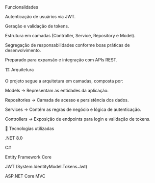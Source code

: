 Funcionalidades

Autenticação de usuários via JWT.

Geração e validação de tokens.

Estrutura em camadas (Controller, Service, Repository e Model).

Segregação de responsabilidades conforme boas práticas de desenvolvimento.

Preparado para expansão e integração com APIs REST.

🏗️ Arquitetura

O projeto segue a arquitetura em camadas, composta por:

Models → Representam as entidades da aplicação.

Repositories → Camada de acesso e persistência dos dados.

Services → Contém as regras de negócio e lógica de autenticação.

Controllers → Exposição de endpoints para login e validação de tokens.

🚀 Tecnologias utilizadas

.NET 8.0

C#

Entity Framework Core 

JWT (System.IdentityModel.Tokens.Jwt)

ASP.NET Core MVC
